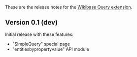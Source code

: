 These are the release notes for the [Wikibase Query extension](README.md).

## Version 0.1 (dev)

Initial release with these features:

* "SimpleQuery" special page
* "entitiesbypropertyvalue" API module
